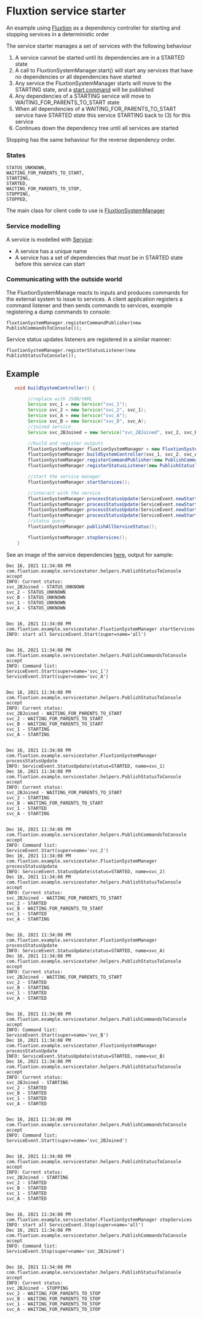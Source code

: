 # Fluxtion service starter
An example using [Fluxtion](https://github.com/v12technology/fluxtion) as a dependency controller for starting and stopping services in a deterministic order

The service starter manages a set of services with the following behaviour
1. A service cannot be started until its dependencies are in a STARTED state
1. A call to FluxtionSystemManager.start() will start any services that have no dependencies or all dependencies have started
2. Any service the FluxtionSystemManager starts will move to the STARTING state, and a [start command](https://github.com/gregv12/example-service-starter/blob/d15d4856af4f0315d08474de5fda74f849886757/src/main/java/com/fluxtion/example/servicestater/ServiceEvent.java#L57) will be published
3. Any dependencies of a STARTING service will move to WAITING_FOR_PARENTS_TO_START state
4. When all dependencies of a WAITING_FOR_PARENTS_TO_START service have STARTED state this service STARTING back to (3) for this service
5. Continues down the dependency tree until all services are started

Stopping has the same behaviour for the reverse dependency order.

### States
    STATUS_UNKNOWN,
    WAITING_FOR_PARENTS_TO_START,
    STARTING,
    STARTED,
    WAITING_FOR_PARENTS_TO_STOP,
    STOPPING,
    STOPPED,
    
The main class for client code to use is [FluxtionSystemManager](https://github.com/gregv12/example-service-starter/blob/master/src/main/java/com/fluxtion/example/servicestater/FluxtionSystemManager.java)  

### Service modelling
A service is modelled with [Service](https://github.com/gregv12/example-service-starter/blob/master/src/main/java/com/fluxtion/example/servicestater/Service.java):
- A service has a unique name
- A service has a set of dependencies that must be in STARTED state before this service can start

### Communicating with the outside world
The FluxtionSystemManage reacts to inputs and produces commands for the external system to issue to services. A client application registers a command listener and then sends commands to services, example registering a dump commands to console:

```fluxtionSystemManager.registerCommandPublisher(new PublishCommandsToConsole());```

Service status updates listeners are registered in a similar manner:

```fluxtionSystemManager.registerStatusListener(new PublishStatusToConsole());```

## Example

```Java
   void buildSystemController() {

        //replace with JSON/YAML
        Service svc_1 = new Service("svc_1");
        Service svc_2 = new Service("svc_2", svc_1);
        Service svc_A = new Service("svc_A");
        Service svc_B = new Service("svc_B", svc_A);
        //joined service
        Service svc_2BJoined = new Service("svc_2BJoined", svc_2, svc_B);

        //build and register outputs
        FluxtionSystemManager fluxtionSystemManager = new FluxtionSystemManager();
        fluxtionSystemManager.buildSystemController(svc_1, svc_2, svc_A, svc_B, svc_2BJoined);
        fluxtionSystemManager.registerCommandPublisher(new PublishCommandsToConsole());
        fluxtionSystemManager.registerStatusListener(new PublishStatusToConsole());

        //start the service manager
        fluxtionSystemManager.startServices();

        //interact with the service
        fluxtionSystemManager.processStatusUpdate(ServiceEvent.newStartedUpdate( "svc_1"));
        fluxtionSystemManager.processStatusUpdate(ServiceEvent.newStartedUpdate( "svc_2"));
        fluxtionSystemManager.processStatusUpdate(ServiceEvent.newStartedUpdate( "svc_A"));
        fluxtionSystemManager.processStatusUpdate(ServiceEvent.newStartedUpdate( "svc_B"));
        //status query
        fluxtionSystemManager.publishAllServiceStatus();

        fluxtionSystemManager.stopServices();
    }
```


See an image of the service dependencies [here](https://github.com/gregv12/example-service-starter/blob/master/src/main/resources/com/fluxtion/example/servicestater/fluxtionsystemmanager/servicestarter/Processor.png), output for sample:

```
Dec 16, 2021 11:34:08 PM com.fluxtion.example.servicestater.helpers.PublishStatusToConsole accept
INFO: Current status:
svc_2BJoined - STATUS_UNKNOWN
svc_2 - STATUS_UNKNOWN
svc_B - STATUS_UNKNOWN
svc_1 - STATUS_UNKNOWN
svc_A - STATUS_UNKNOWN


Dec 16, 2021 11:34:08 PM com.fluxtion.example.servicestater.FluxtionSystemManager startServices
INFO: start all ServiceEvent.Start(super=name='all')


Dec 16, 2021 11:34:08 PM com.fluxtion.example.servicestater.helpers.PublishCommandsToConsole accept
INFO: Command list:
ServiceEvent.Start(super=name='svc_1')
ServiceEvent.Start(super=name='svc_A')


Dec 16, 2021 11:34:08 PM com.fluxtion.example.servicestater.helpers.PublishStatusToConsole accept
INFO: Current status:
svc_2BJoined - WAITING_FOR_PARENTS_TO_START
svc_2 - WAITING_FOR_PARENTS_TO_START
svc_B - WAITING_FOR_PARENTS_TO_START
svc_1 - STARTING
svc_A - STARTING


Dec 16, 2021 11:34:08 PM com.fluxtion.example.servicestater.FluxtionSystemManager processStatusUpdate
INFO: ServiceEvent.StatusUpdate(status=STARTED, name=svc_1)
Dec 16, 2021 11:34:08 PM com.fluxtion.example.servicestater.helpers.PublishStatusToConsole accept
INFO: Current status:
svc_2BJoined - WAITING_FOR_PARENTS_TO_START
svc_2 - STARTING
svc_B - WAITING_FOR_PARENTS_TO_START
svc_1 - STARTED
svc_A - STARTING


Dec 16, 2021 11:34:08 PM com.fluxtion.example.servicestater.helpers.PublishCommandsToConsole accept
INFO: Command list:
ServiceEvent.Start(super=name='svc_2')
Dec 16, 2021 11:34:08 PM com.fluxtion.example.servicestater.FluxtionSystemManager processStatusUpdate
INFO: ServiceEvent.StatusUpdate(status=STARTED, name=svc_2)
Dec 16, 2021 11:34:08 PM com.fluxtion.example.servicestater.helpers.PublishStatusToConsole accept
INFO: Current status:
svc_2BJoined - WAITING_FOR_PARENTS_TO_START
svc_2 - STARTED
svc_B - WAITING_FOR_PARENTS_TO_START
svc_1 - STARTED
svc_A - STARTING


Dec 16, 2021 11:34:08 PM com.fluxtion.example.servicestater.FluxtionSystemManager processStatusUpdate
INFO: ServiceEvent.StatusUpdate(status=STARTED, name=svc_A)
Dec 16, 2021 11:34:08 PM com.fluxtion.example.servicestater.helpers.PublishStatusToConsole accept
INFO: Current status:
svc_2BJoined - WAITING_FOR_PARENTS_TO_START
svc_2 - STARTED
svc_B - STARTING
svc_1 - STARTED
svc_A - STARTED


Dec 16, 2021 11:34:08 PM com.fluxtion.example.servicestater.helpers.PublishCommandsToConsole accept
INFO: Command list:
ServiceEvent.Start(super=name='svc_B')
Dec 16, 2021 11:34:08 PM com.fluxtion.example.servicestater.FluxtionSystemManager processStatusUpdate
INFO: ServiceEvent.StatusUpdate(status=STARTED, name=svc_B)
Dec 16, 2021 11:34:08 PM com.fluxtion.example.servicestater.helpers.PublishStatusToConsole accept
INFO: Current status:
svc_2BJoined - STARTING
svc_2 - STARTED
svc_B - STARTED
svc_1 - STARTED
svc_A - STARTED


Dec 16, 2021 11:34:08 PM com.fluxtion.example.servicestater.helpers.PublishCommandsToConsole accept
INFO: Command list:
ServiceEvent.Start(super=name='svc_2BJoined')


Dec 16, 2021 11:34:08 PM com.fluxtion.example.servicestater.helpers.PublishStatusToConsole accept
INFO: Current status:
svc_2BJoined - STARTING
svc_2 - STARTED
svc_B - STARTED
svc_1 - STARTED
svc_A - STARTED


Dec 16, 2021 11:34:08 PM com.fluxtion.example.servicestater.FluxtionSystemManager stopServices
INFO: start all ServiceEvent.Stop(super=name='all')
Dec 16, 2021 11:34:08 PM com.fluxtion.example.servicestater.helpers.PublishCommandsToConsole accept
INFO: Command list:
ServiceEvent.Stop(super=name='svc_2BJoined')


Dec 16, 2021 11:34:08 PM com.fluxtion.example.servicestater.helpers.PublishStatusToConsole accept
INFO: Current status:
svc_2BJoined - STOPPING
svc_2 - WAITING_FOR_PARENTS_TO_STOP
svc_B - WAITING_FOR_PARENTS_TO_STOP
svc_1 - WAITING_FOR_PARENTS_TO_STOP
svc_A - WAITING_FOR_PARENTS_TO_STOP

```

